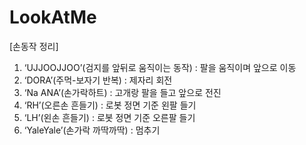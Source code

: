 # LookAtMe
[손동작 정리]
1. ‘UJJOOJJOO’(검지를 앞뒤로 움직이는 동작) : 팔을 움직이며 앞으로 이동
2. ‘DORA’(주먹-보자기 반복) : 제자리 회전
3. ‘Na ANA’(손가락하트) : 고개랑 팔을 들고 앞으로 전진
4. ‘RH’(오른손 흔들기) : 로봇 정면 기준 왼팔 들기
5. ‘LH’(왼손 흔들기) : 로봇 정면 기준 오른팔 들기
6. ‘YaleYale’(손가락 까딱까딱) : 멈추기
